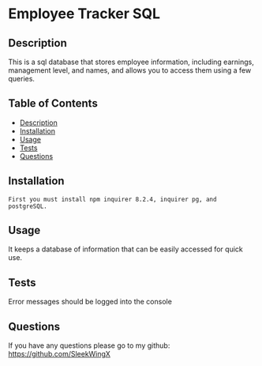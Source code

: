 # Employee Tracker SQL

## Description
This is a sql database that stores employee information, including earnings, management level, and names, and allows you to access them using a few queries.

## Table of Contents
- [Description](#description)
- [Installation](#installation)
- [Usage](#usage)
- [Tests](#tests)
- [Questions](#questions)

## Installation
```
First you must install npm inquirer 8.2.4, inquirer pg, and postgreSQL.
```

## Usage
It keeps a database of information that can be easily accessed for quick use.

## Tests
Error messages should be logged into the console 

## Questions
If you have any questions please go to my github:
https://github.com/SleekWingX 